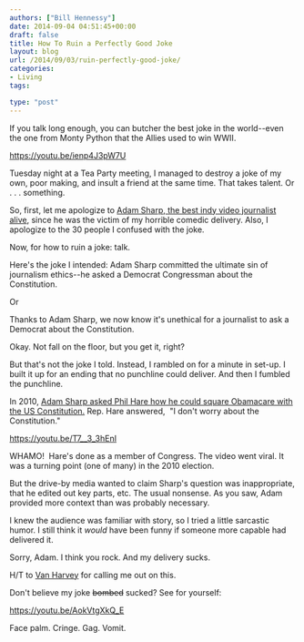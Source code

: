 ```yaml
---
authors: ["Bill Hennessy"]
date: 2014-09-04 04:51:45+00:00
draft: false
title: How To Ruin a Perfectly Good Joke
layout: blog
url: /2014/09/03/ruin-perfectly-good-joke/
categories:
- Living
tags:

type: "post"
---
```


If you talk long enough, you can butcher the best joke in the world--even the one from Monty Python that the Allies used to win WWII.

https://youtu.be/ienp4J3pW7U

Tuesday night at a Tea Party meeting, I managed to destroy a joke of my own, poor making, and insult a friend at the same time. That takes talent. Or . . . something.

So, first, let me apologize to [Adam Sharp, the best indy video journalist alive](https://sharpelbowsstl.blogspot.com/), since he was the victim of my horrible comedic delivery. Also, I apologize to the 30 people I confused with the joke.

Now, for how to ruin a joke: talk.

Here's the joke I intended: Adam Sharp committed the ultimate sin of journalism ethics--he asked a Democrat Congressman about the Constitution.

Or

Thanks to Adam Sharp, we now know it's unethical for a journalist to ask a Democrat about the Constitution.

Okay. Not fall on the floor, but you get it, right?

But that's not the joke I told. Instead, I rambled on for a minute in set-up. I built it up for an ending that no punchline could deliver. And then I fumbled the punchline.

In 2010, [Adam Sharp asked Phil Hare how he could square Obamacare with the US Constitution.](https://sharpelbowsstl.blogspot.com/2010/04/ill-congressman-phil-hare-doesnt-care.html) Rep. Hare answered,  "I don't worry about the Constitution."

https://youtu.be/T7__3_3hEnI

WHAMO!  Hare's done as a member of Congress. The video went viral. It was a turning point (one of many) in the 2010 election.

But the drive-by media wanted to claim Sharp's question was inappropriate, that he edited out key parts, etc. The usual nonsense. As you saw, Adam provided more context than was probably necessary.

I knew the audience was familiar with story, so I tried a little sarcastic humor. I still think it _would_ have been funny if someone more capable had delivered it.

Sorry, Adam. I think you rock. And my delivery sucks.

H/T to [Van Harvey](https://blogodidact.blogspot.com/) for calling me out on this.

Don't believe my joke <del>bombed</del> sucked? See for yourself:

https://youtu.be/AokVtgXkQ_E

Face palm. Cringe. Gag. Vomit.
